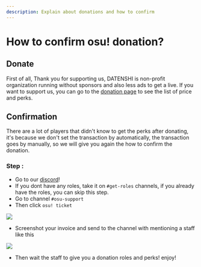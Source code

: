 ```yaml
---
description: Explain about donations and how to confirm
---
```


# How to confirm osu! donation?

## Donate

First of all, Thank you for supporting us, DATENSHI is non-profit organization running without sponsors and also less ads to get a live. If you want to support us, you can go to the [donation page](https://datenshi.pw/donations) to see the list of price and perks.

## Confirmation

There are a lot of players that didn't know to get the perks after donating, it's because we don't set the transaction by automatically, the transaction goes by manually, so we will give you again the how to confirm the donation.

### Step :

* Go to our [discord](https://link.troke.id/datenshi)!
* If you dont have any roles, take it on `#get-roles` channels, if you already have the roles, you can skip this step.
* Go to channel `#osu-support`
* Then click `osu! ticket`

![](https://cdn.discordapp.com/attachments/874910377937354763/929718414669410324/unknown.png)

* Screenshot your invoice and send to the channel with mentioning a staff like this

![](https://cdn.discordapp.com/attachments/874910377937354763/929721890140987472/unknown.png)

* Then wait the staff to give you a donation roles and perks! enjoy!
